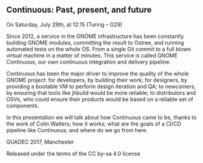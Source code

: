 ## Continuous: Past, present, and future

On Saturday, July 29th, at 12:15 (Turing – G29)

Since 2012, a service in the GNOME infrastructure has been constantly
building GNOME modules, committing the result to Ostree, and running
automated tests on the whole OS. From a single Git commit to a full blown
virtual machine in a matter of minutes. This service is called GNOME
Continuous, our own continuous integration and delivery pipeline.

Continuous has been the major driver to improve the quality of the whole
GNOME project: for developers, by building their work; for designers, by
providing a bootable VM to perform design iteration and QA; to newcomers, by
ensuring that tools like jhbuild would be more reliable; to distributors and
OSVs, who could ensure their products would be based on a reliable set of
components.

In this presentation we will talk about how Continuous came to be, thanks to
the work of Colin Walters; how it works; what are the goals of a CI/CD
pipeline like Continuous; and where do we go from here.

GUADEC 2017, Manchester

Released under the terms of the CC by-sa 4.0 license
